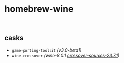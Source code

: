 # homebrew-wine

<br>

## casks
- `game-porting-toolkit` *(v3.0-beta1)*
- `wine-crossover`       *(wine-8.0.1 [crossover-sources-23.7.1](https://media.codeweavers.com/pub/crossover/source/crossover-sources-23.7.1.tar.gz))*
